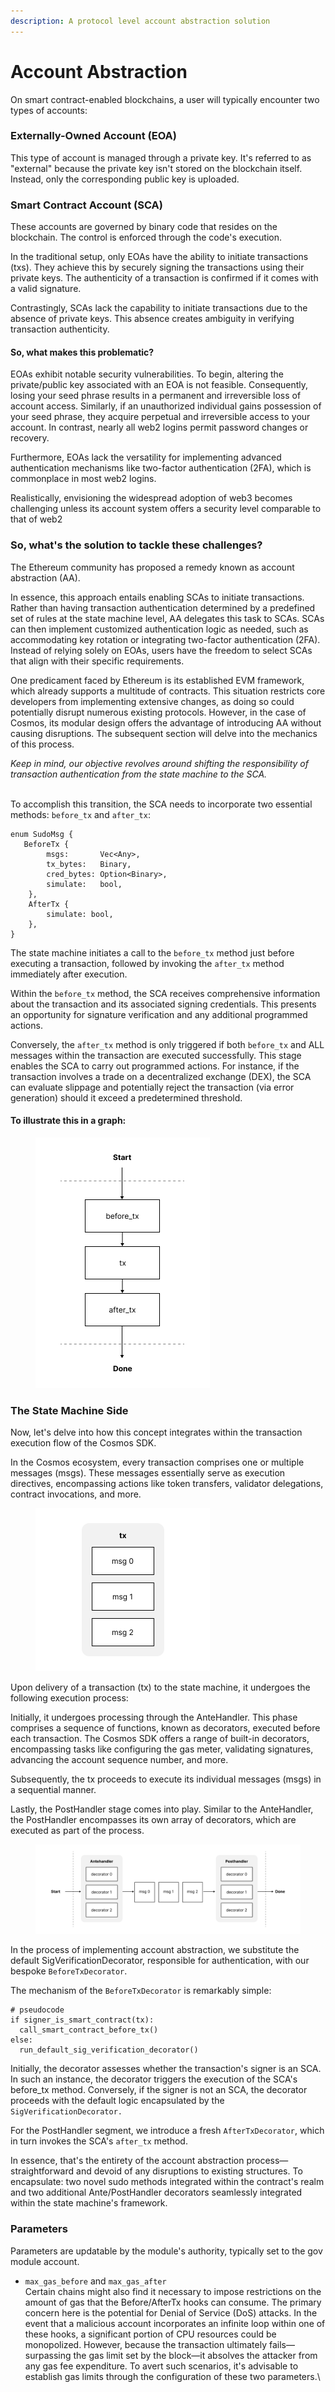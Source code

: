```yaml
---
description: A protocol level account abstraction solution
---
```


# Account Abstraction

On smart contract-enabled blockchains, a user will typically encounter two types of accounts:

### Externally-Owned Account (EOA)

This type of account is managed through a private key. It's referred to as "external" because the private key isn't stored on the blockchain itself. Instead, only the corresponding public key is uploaded.&#x20;

### Smart Contract Account (SCA)

These accounts are governed by binary code that resides on the blockchain. The control is enforced through the code's execution.

In the traditional setup, only EOAs have the ability to initiate transactions (txs). They achieve this by securely signing the transactions using their private keys. The authenticity of a transaction is confirmed if it comes with a valid signature.

Contrastingly, SCAs lack the capability to initiate transactions due to the absence of private keys. This absence creates ambiguity in verifying transaction authenticity.

#### So, what makes this problematic?

EOAs exhibit notable security vulnerabilities. To begin, altering the private/public key associated with an EOA is not feasible. Consequently, losing your seed phrase results in a permanent and irreversible loss of account access. Similarly, if an unauthorized individual gains possession of your seed phrase, they acquire perpetual and irreversible access to your account. In contrast, nearly all web2 logins permit password changes or recovery.

Furthermore, EOAs lack the versatility for implementing advanced authentication mechanisms like two-factor authentication (2FA), which is commonplace in most web2 logins.

Realistically, envisioning the widespread adoption of web3 becomes challenging unless its account system offers a security level comparable to that of web2



### So, what's the solution to tackle these challenges?&#x20;

The Ethereum community has proposed a remedy known as account abstraction (AA).

In essence, this approach entails enabling SCAs to initiate transactions. Rather than having transaction authentication determined by a predefined set of rules at the state machine level, AA delegates this task to SCAs. SCAs can then implement customized authentication logic as needed, such as accommodating key rotation or integrating two-factor authentication (2FA). Instead of relying solely on EOAs, users have the freedom to select SCAs that align with their specific requirements.

One predicament faced by Ethereum is its established EVM framework, which already supports a multitude of contracts. This situation restricts core developers from implementing extensive changes, as doing so could potentially disrupt numerous existing protocols. However, in the case of Cosmos, its modular design offers the advantage of introducing AA without causing disruptions. The subsequent section will delve into the mechanics of this process.

_Keep in mind, our objective revolves around shifting the responsibility of transaction authentication from the state machine to the SCA._

\
To accomplish this transition, the SCA needs to incorporate two essential methods: `before_tx` and `after_tx`:

```
enum SudoMsg {
   BeforeTx {
        msgs:       Vec<Any>,
        tx_bytes:   Binary,
        cred_bytes: Option<Binary>,
        simulate:   bool,
    },
    AfterTx {
        simulate: bool,
    },
}
```



The state machine initiates a call to the `before_tx` method just before executing a transaction, followed by invoking the `after_tx` method immediately after execution.

Within the `before_tx` method, the SCA receives comprehensive information about the transaction and its associated signing credentials. This presents an opportunity for signature verification and any additional programmed actions.

Conversely, the `after_tx` method is only triggered if both `before_tx` and ALL messages within the transaction are executed successfully. This stage enables the SCA to carry out programmed actions. For instance, if the transaction involves a trade on a decentralized exchange (DEX), the SCA can evaluate slippage and potentially reject the transaction (via error generation) should it exceed a predetermined threshold.

#### To illustrate this in a graph:

<figure><img src="../../.gitbook/assets/Account Abstration Doc - Figure 1 (1).png" alt="" width="279"><figcaption></figcaption></figure>

### The State Machine Side

Now, let's delve into how this concept integrates within the transaction execution flow of the Cosmos SDK.

In the Cosmos ecosystem, every transaction comprises one or multiple messages (msgs). These messages essentially serve as execution directives, encompassing actions like token transfers, validator delegations, contract invocations, and more.

<figure><img src="../../.gitbook/assets/Account Abstration Doc - Figure 2 (1).png" alt="" width="279"><figcaption></figcaption></figure>

Upon delivery of a transaction (tx) to the state machine, it undergoes the following execution process:

Initially, it undergoes processing through the AnteHandler. This phase comprises a sequence of functions, known as decorators, executed before each transaction. The Cosmos SDK offers a range of built-in decorators, encompassing tasks like configuring the gas meter, validating signatures, advancing the account sequence number, and more.

Subsequently, the tx proceeds to execute its individual messages (msgs) in a sequential manner.

Lastly, the PostHandler stage comes into play. Similar to the AnteHandler, the PostHandler encompasses its own array of decorators, which are executed as part of the process.

<figure><img src="../../.gitbook/assets/Account Abstration Doc - Figure 3 (1).png" alt=""><figcaption></figcaption></figure>

In the process of implementing account abstraction, we substitute the default SigVerificationDecorator, responsible for authentication, with our bespoke `BeforeTxDecorator`.

The mechanism of the `BeforeTxDecorator` is remarkably simple:

```
# pseudocode
if signer_is_smart_contract(tx):
  call_smart_contract_before_tx()
else:
  run_default_sig_verification_decorator()
```

Initially, the decorator assesses whether the transaction's signer is an SCA. In such an instance, the decorator triggers the execution of the SCA's before\_tx method. Conversely, if the signer is not an SCA, the decorator proceeds with the default logic encapsulated by the `SigVerificationDecorator.`

For the PostHandler segment, we introduce a fresh `AfterTxDecorator`, which in turn invokes the SCA's `after_tx` method.

In essence, that's the entirety of the account abstraction process—straightforward and devoid of any disruptions to existing structures. To encapsulate: two novel sudo methods integrated within the contract's realm and two additional Ante/PostHandler decorators seamlessly integrated within the state machine's framework.

### Parameters

Parameters are updatable by the module's authority, typically set to the gov module account.

* `max_gas_before` and `max_gas_after`\
  Certain chains might also find it necessary to impose restrictions on the amount of gas that the Before/AfterTx hooks can consume. The primary concern here is the potential for Denial of Service (DoS) attacks. In the event that a malicious account incorporates an infinite loop within one of these hooks, a significant portion of CPU resources could be monopolized. However, because the transaction ultimately fails—surpassing the gas limit set by the block—it absolves the attacker from any gas fee expenditure. To avert such scenarios, it's advisable to establish gas limits through the configuration of these two parameters.\
